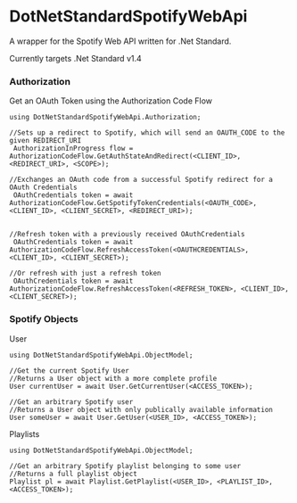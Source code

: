 DotNetStandardSpotifyWebApi
===

A wrapper for the Spotify Web API written for .Net Standard.

Currently targets .Net Standard v1.4

### Authorization
Get an OAuth Token using the Authorization Code Flow
```
using DotNetStandardSpotifyWebApi.Authorization;

//Sets up a redirect to Spotify, which will send an OAUTH_CODE to the given REDIRECT_URI
 AuthorizationInProgress flow = AuthorizationCodeFlow.GetAuthStateAndRedirect(<CLIENT_ID>, <REDIRECT_URI>, <SCOPE>);

//Exchanges an OAuth code from a successful Spotify redirect for a OAuth Credentials
 OAuthCredentials token = await AuthorizationCodeFlow.GetSpotifyTokenCredentials(<OAUTH_CODE>, <CLIENT_ID>, <CLIENT_SECRET>, <REDIRECT_URI>);
 

//Refresh token with a previously received OAuthCredentials
 OAuthCredentials token = await AuthorizationCodeFlow.RefreshAccessToken(<OAUTHCREDENTIALS>, <CLIENT_ID>, <CLIENT_SECRET>);

//Or refresh with just a refresh token
 OAuthCredentials token = await AuthorizationCodeFlow.RefreshAccessToken(<REFRESH_TOKEN>, <CLIENT_ID>, <CLIENT_SECRET>);
```

### Spotify Objects
User
```
using DotNetStandardSpotifyWebApi.ObjectModel;

//Get the current Spotify User
//Returns a User object with a more complete profile
User currentUser = await User.GetCurrentUser(<ACCESS_TOKEN>);

//Get an arbitrary Spotify user
//Returns a User object with only publically available information
User someUser = await User.GetUser(<USER_ID>, <ACCESS_TOKEN>);
```

Playlists

```
using DotNetStandardSpotifyWebApi.ObjectModel;

//Get an arbitrary Spotify playlist belonging to some user
//Returns a full playlist object
Playlist pl = await Playlist.GetPlaylist(<USER_ID>, <PLAYLIST_ID>, <ACCESS_TOKEN>);
```



